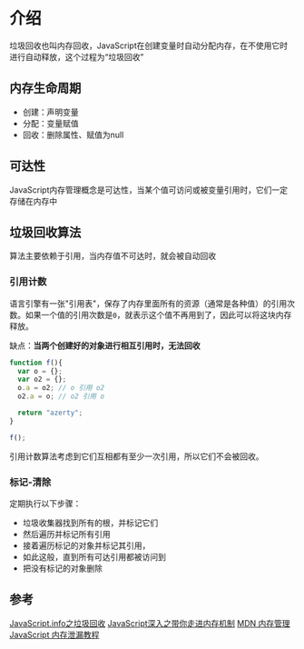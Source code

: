 # 介绍
垃圾回收也叫内存回收，JavaScript在创建变量时自动分配内存，在不使用它时进行自动释放，这个过程为“垃圾回收”

## 内存生命周期
* 创建：声明变量
* 分配：变量赋值
* 回收：删除属性、赋值为null


## 可达性
JavaScript内存管理概念是可达性，当某个值可访问或被变量引用时，它们一定存储在内存中


## 垃圾回收算法
算法主要依赖于引用，当内存值不可达时，就会被自动回收


### 引用计数
语言引擎有一张"引用表"，保存了内存里面所有的资源（通常是各种值）的引用次数。如果一个值的引用次数是`0`，就表示这个值不再用到了，因此可以将这块内存释放。


缺点：**当两个创建好的对象进行相互引用时，无法回收**

```js
function f(){
  var o = {};
  var o2 = {};
  o.a = o2; // o 引用 o2
  o2.a = o; // o2 引用 o

  return "azerty";
}

f();
```
引用计数算法考虑到它们互相都有至少一次引用，所以它们不会被回收。



### 标记-清除
定期执行以下步骤：
* 垃圾收集器找到所有的根，并标记它们
* 然后遍历并标记所有引用
* 接着遍历标记的对象并标记其引用，
* 如此这般，直到所有可达引用都被访问到
* 把没有标记的对象删除




## 参考

[JavaScript.info之垃圾回收](https://zh.javascript.info/garbage-collection)
[JavaScript深入之带你走进内存机制](https://muyiy.cn/blog/1/1.4.html#%E5%86%85%E5%AD%98%E5%9B%9E%E6%94%B6)
[MDN 内存管理](https://developer.mozilla.org/zh-CN/docs/Web/JavaScript/Memory_Management)
[JavaScript 内存泄漏教程](https://www.ruanyifeng.com/blog/2017/04/memory-leak.html)
